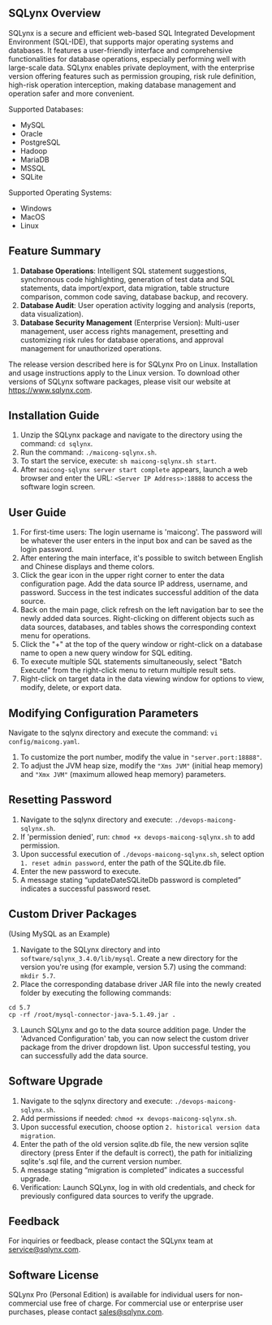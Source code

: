 ## SQLynx Overview

SQLynx is a secure and efficient web-based SQL Integrated Development Environment (SQL-IDE), that supports major operating systems and databases. It features a user-friendly interface and comprehensive functionalities for database operations, especially performing well with large-scale data. SQLynx enables private deployment, with the enterprise version offering features such as permission grouping, risk rule definition, high-risk operation interception, making database management and operation safer and more convenient.

Supported Databases:
- MySQL
- Oracle
- PostgreSQL
- Hadoop
- MariaDB
- MSSQL
- SQLite

Supported Operating Systems:
- Windows
- MacOS
- Linux


## Feature Summary

1. **Database Operations**: Intelligent SQL statement suggestions, synchronous code highlighting, generation of test data and SQL statements, data import/export, data migration, table structure comparison, common code saving, database backup, and recovery.
2. **Database Audit**: User operation activity logging and analysis (reports, data visualization).
3. **Database Security Management** (Enterprise Version): Multi-user management, user access rights management, presetting and customizing risk rules for database operations, and approval management for unauthorized operations.

The release version described here is for SQLynx Pro on Linux. Installation and usage instructions apply to the Linux version. To download other versions of SQLynx software packages, please visit our website at https://www.sqlynx.com.


## Installation Guide

1. Unzip the SQLynx package and navigate to the directory using the command: `cd sqlynx`.
2. Run the command: `./maicong-sqlynx.sh`.
3. To start the service, execute: `sh maicong-sqlynx.sh start`.
4. After `maicong-sqlynx server start complete` appears, launch a web browser and enter the URL: `<Server IP Address>:18888` to access the software login screen.


## User Guide

1. For first-time users: The login username is 'maicong'. The password will be whatever the user enters in the input box and can be saved as the login password.
2. After entering the main interface, it's possible to switch between English and Chinese displays and theme colors.
3. Click the gear icon in the upper right corner to enter the data configuration page. Add the data source IP address, username, and password. Success in the test indicates successful addition of the data source.
4. Back on the main page, click refresh on the left navigation bar to see the newly added data sources. Right-clicking on different objects such as data sources, databases, and tables shows the corresponding context menu for operations.
5. Click the "+" at the top of the query window or right-click on a database name to open a new query window for SQL editing.
6. To execute multiple SQL statements simultaneously, select "Batch Execute" from the right-click menu to return multiple result sets.
7. Right-click on target data in the data viewing window for options to view, modify, delete, or export data.


## Modifying Configuration Parameters

Navigate to the sqlynx directory and execute the command: `vi config/maicong.yaml`.
1. To customize the port number, modify the value in `"server.port:18888"`.
2. To adjust the JVM heap size, modify the `"Xms JVM"` (initial heap memory) and `"Xmx JVM"` (maximum allowed heap memory) parameters.


## Resetting Password

1. Navigate to the sqlynx directory and execute: `./devops-maicong-sqlynx.sh`.
2. If 'permission denied', run: `chmod +x devops-maicong-sqlynx.sh` to add permission.
3. Upon successful execution of `./devops-maicong-sqlynx.sh`, select option `1. reset admin password`, enter the path of the SQLite.db file.
4. Enter the new password to execute.
5. A message stating “updateDateSQLiteDb password is completed” indicates a successful password reset.


## Custom Driver Packages 

(Using MySQL as an Example)
1. Navigate to the SQLynx directory and into `software/sqlynx_3.4.0/lib/mysql`. Create a new directory for the version you're using (for example, version 5.7) using the command: `mkdir 5.7`.
2. Place the corresponding database driver JAR file into the newly created folder by executing the following commands:

```
cd 5.7
cp -rf /root/mysql-connector-java-5.1.49.jar .
```
3. Launch SQLynx and go to the data source addition page. Under the 'Advanced Configuration' tab, you can now select the custom driver package from the driver dropdown list. Upon successful testing, you can successfully add the data source.


## Software Upgrade

1. Navigate to the sqlynx directory and execute: `./devops-maicong-sqlynx.sh`.
2. Add permissions if needed: `chmod +x devops-maicong-sqlynx.sh`.
3. Upon successful execution, choose option `2. historical version data migration`.
4. Enter the path of the old version sqlite.db file, the new version sqlite directory (press Enter if the default is correct), the path for initializing sqlite's .sql file, and the current version number.
5. A message stating “migration is completed” indicates a successful upgrade.
6. Verification: Launch SQLynx, log in with old credentials, and check for previously configured data sources to verify the upgrade.


## Feedback

For inquiries or feedback, please contact the SQLynx team at service@sqlynx.com.


## Software License

SQLynx Pro (Personal Edition) is available for individual users for non-commercial use free of charge. For commercial use or enterprise user purchases, please contact sales@sqlynx.com.
